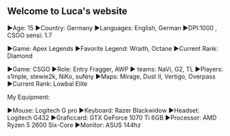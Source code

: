 ## Welcome to Luca's website

►Age: 15
►Country: Germany
►Languages: English, German
►DPI:1000 , CSGO sensi: 1.7

►Game: Apex Legends
►Favorite Legend: Wraith, Octane
►Current Rank: Diamond

►Game: CSGO
►Role: Entry Fragger, AWP
► teams: NaVi, G2, TL
►Players: s1mple, stewie2k, NiKo, suNny
►Maps: Mirage, Dust II, Vertigo, Overpass
►Current Rank: Lowbal Elite

My Equipment:

►Mouse: Logitech G pro
►Keyboard: Razer Blackwidow
►Headset: Logitech G432
►Graficcard: GTX GeForce 1070 Ti 6GB
►Processor: AMD Ryzen 5 2600 Six-Core
►Monitor: ASUS 144hz
